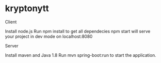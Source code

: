 # kryptonytt

Client

Install node.js Run npm install to get all dependecies npm start will serve your project in dev mode on localhost:8080

Server

Install maven and Java 1.8 Run mvn spring-boot:run to start the application.
